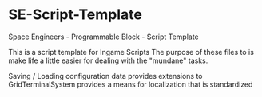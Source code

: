 # SE-Script-Template
Space Engineers - Programmable Block - Script Template

This is a script template for Ingame Scripts
The purpose of these files to is make life a little easier for
dealing with the "mundane" tasks.

Saving / Loading configuration data
provides extensions to GridTerminalSystem
provides a means for localization that is standardized
